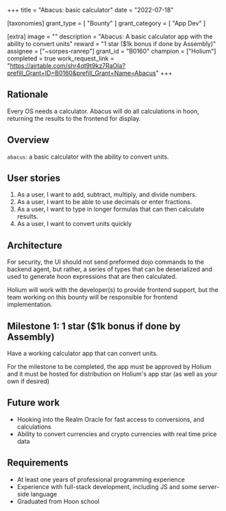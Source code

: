 +++
title = "Abacus: basic calculator"
date = "2022-07-18"

[taxonomies]
grant_type = [ "Bounty" ]
grant_category = [ "App Dev" ]

[extra]
image = ""
description = "Abacus: A basic calculator app with the ability to convert units"
reward = "1 star ($1k bonus if done by Assembly)"
assignee = ["~sorpes-ranrep"]
grant_id = "B0160"
champion = ["Holium"]
completed = true
work_request_link = "https://airtable.com/shr4qt9t9kz7RaOIa?prefill_Grant+ID=B0160&prefill_Grant+Name=Abacus"
+++

## Rationale

Every OS needs a calculator. Abacus will do all calculations in hoon, returning the results to the frontend for display.

## Overview

`abacus`: a basic calculator with the ability to convert units.

## User stories

1. As a user, I want to add, subtract, multiply, and divide numbers.
2. As a user, I want to be able to use decimals or enter fractions.
3. As a user, I want to type in longer formulas that can then calculate results.
4. As a user, I want to convert units quickly

## Architecture

For security, the UI should not send preformed dojo commands to the backend agent, but rather, a series of types that can be deserialized and used to generate hoon expressions that are then calculated.

Holium will work with the developer(s) to provide frontend support, but the team working on this bounty will be responsible for frontend implementation.

## Milestone 1: 1 star ($1k bonus if done by Assembly)

Have a working calculator app that can convert units.

For the milestone to be completed, the app must be approved by Holium and it must be hosted for distribution on Holium's app star (as well as your own if desired)

## Future work

- Hooking into the Realm Oracle for fast access to conversions, and calculations
- Ability to convert currencies and crypto currencies with real time price data

## Requirements

- At least one years of professional programming experience
- Experience with full-stack development, including JS and some server-side language
- Graduated from Hoon school
